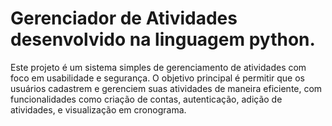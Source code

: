 # Gerenciador de Atividades desenvolvido na linguagem python.
Este projeto é um sistema simples de gerenciamento de atividades com foco em usabilidade e segurança. O objetivo principal é permitir que os usuários cadastrem e gerenciem suas atividades de maneira eficiente, com funcionalidades como criação de contas, autenticação, adição de atividades, e visualização em cronograma.
